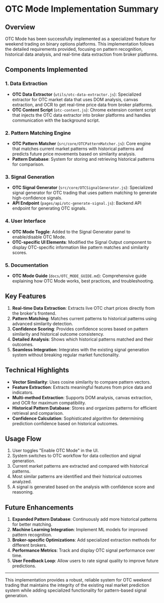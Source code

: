 # OTC Mode Implementation Summary

## Overview

OTC Mode has been successfully implemented as a specialized feature for weekend trading on binary options platforms. This implementation follows the detailed requirements provided, focusing on pattern recognition, historical data analysis, and real-time data extraction from broker platforms.

## Components Implemented

### 1. Data Extraction

- **OTC Data Extractor** (`utils/otc-data-extractor.js`): Specialized extractor for OTC market data that uses DOM analysis, canvas extraction, and OCR to get real-time price data from broker platforms.
- **OTC Content Script** (`otc-content.js`): Chrome extension content script that injects the OTC data extractor into broker platforms and handles communication with the background script.

### 2. Pattern Matching Engine

- **OTC Pattern Matcher** (`src/core/OTCPatternMatcher.js`): Core engine that matches current market patterns with historical patterns and predicts future price movements based on similarity analysis.
- **Pattern Database**: System for storing and retrieving historical patterns for comparison.

### 3. Signal Generation

- **OTC Signal Generator** (`src/core/OTCSignalGenerator.js`): Specialized signal generator for OTC trading that uses pattern matching to generate high-confidence signals.
- **API Endpoint** (`pages/api/otc-generate-signal.js`): Backend API endpoint for generating OTC signals.

### 4. User Interface

- **OTC Mode Toggle**: Added to the Signal Generator panel to enable/disable OTC Mode.
- **OTC-specific UI Elements**: Modified the Signal Output component to display OTC-specific information like pattern matches and similarity scores.

### 5. Documentation

- **OTC Mode Guide** (`docs/OTC_MODE_GUIDE.md`): Comprehensive guide explaining how OTC Mode works, best practices, and troubleshooting.

## Key Features

1. **Real-time Data Extraction**: Extracts live OTC chart prices directly from the broker's frontend.
2. **Pattern Matching**: Matches current patterns to historical patterns using advanced similarity detection.
3. **Confidence Scoring**: Provides confidence scores based on pattern similarity and historical outcome consistency.
4. **Detailed Analysis**: Shows which historical patterns matched and their outcomes.
5. **Seamless Integration**: Integrates with the existing signal generation system without breaking regular market functionality.

## Technical Highlights

- **Vector Similarity**: Uses cosine similarity to compare pattern vectors.
- **Feature Extraction**: Extracts meaningful features from price data and indicators.
- **Multi-method Extraction**: Supports DOM analysis, canvas extraction, and OCR for maximum compatibility.
- **Historical Pattern Database**: Stores and organizes patterns for efficient retrieval and comparison.
- **Confidence Calculation**: Sophisticated algorithm for determining prediction confidence based on historical outcomes.

## Usage Flow

1. User toggles "Enable OTC Mode" in the UI.
2. System switches to OTC workflow for data collection and signal generation.
3. Current market patterns are extracted and compared with historical patterns.
4. Most similar patterns are identified and their historical outcomes analyzed.
5. A signal is generated based on the analysis with confidence score and reasoning.

## Future Enhancements

1. **Expanded Pattern Database**: Continuously add more historical patterns for better matching.
2. **Machine Learning Integration**: Implement ML models for improved pattern recognition.
3. **Broker-specific Optimizations**: Add specialized extraction methods for different brokers.
4. **Performance Metrics**: Track and display OTC signal performance over time.
5. **User Feedback Loop**: Allow users to rate signal quality to improve future predictions.

---

This implementation provides a robust, reliable system for OTC weekend trading that maintains the integrity of the existing real market prediction system while adding specialized functionality for pattern-based signal generation.